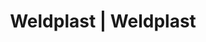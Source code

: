 ---
Filename: "eshop-products-variant426"
Link: "file:/Users/vinayakpatel/Downloads/www.weldplast.cz/eshop_products_compare/add/eshop-products-variant426"
product_name: "null"
product_id: "null"
title: "Weldplast | Weldplast"
product_desc: ""
product_specs: ""
product_downloads: ""
href: ""
p_desc_2: ""
accessories: ""
similar_products: ""
---